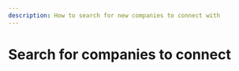 ```yaml
---
description: How to search for new companies to connect with
---
```


# Search for companies to connect
